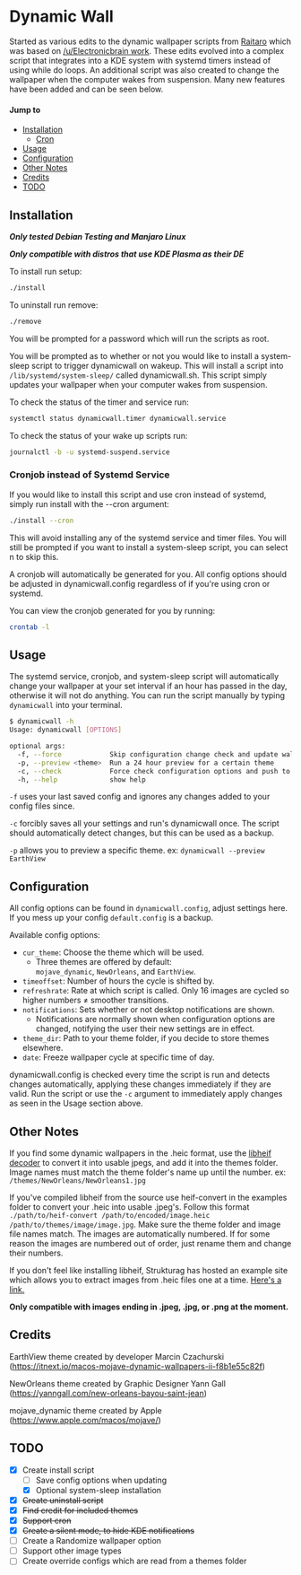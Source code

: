 # Dynamic Wall

Started as various edits to the dynamic wallpaper scripts from [Raitaro](https://gitlab.com/RaitaroH/dynamic-wall) which was based on [/u/Electronicbrain work](https://www.reddit.com/r/unixporn/comments/a7mga5/plasma_a_clone_of_macos_mojaves_dynamic_wallpaper/). These edits evolved into a complex script that integrates into a KDE system with systemd timers instead of using while do loops. An additional script was also created to change the wallpaper when the computer wakes from suspension. Many new features have been added and can be seen below.

#### Jump to
-   [Installation](#installation)
    -   [Cron](#cronjob-instead-of-systemd-service)
-   [Usage](#usage)
-   [Configuration](#configuration)
-   [Other Notes](#other-notes)
-   [Credits](#credits)
-   [TODO](#todo)

## Installation  
***Only tested Debian Testing and Manjaro Linux***

***Only compatible with distros that use KDE Plasma as their DE***

To install run setup:
```sh
./install
```

To uninstall run remove:
```sh
./remove
```
You will be prompted for a password which will run the scripts as root.

You will be prompted as to whether or not you would like to install a system-sleep script to trigger dynamicwall on wakeup. This will install a script into `/lib/systemd/system-sleep/` called dynamicwall.sh. This script simply updates your wallpaper when your computer wakes from suspension.

To check the status of the timer and service run:
```sh
systemctl status dynamicwall.timer dynamicwall.service
```

To check the status of your wake up scripts run:
```sh
journalctl -b -u systemd-suspend.service
```

### Cronjob instead of Systemd Service

If you would like to install this script and use cron instead of systemd, simply run install with the --cron argument:
```sh
./install --cron
```

This will avoid installing any of the systemd service and timer files. You will still be prompted if you want to install a system-sleep script, you can select n to skip this.

A cronjob will automatically be generated for you. All config options should be adjusted in dynamicwall.config regardless of if you're using cron or systemd.

You can view the cronjob generated for you by running:
```sh
crontab -l
```

## Usage
The systemd service, cronjob, and system-sleep script will automatically change your wallpaper at your set interval if an hour has passed in the day, otherwise it will not do anything. You can run the script manually by typing `dynamicwall` into your terminal.

```sh
$ dynamicwall -h
Usage: dynamicwall [OPTIONS]

optional args:
  -f, --force            Skip configuration change check and update wallpaper
  -p, --preview <theme>  Run a 24 hour preview for a certain theme
  -c, --check            Force check configuration options and push to script
  -h, --help             show help
```

`-f` uses your last saved config and ignores any changes added to your config files since.

`-c` forcibly saves all your settings and run's dynamicwall once. The script should automatically detect changes, but this can be used as a backup.

`-p` allows you to preview a specific theme. ex: `dynamicwall --preview EarthView`

## Configuration
All config options can be found in `dynamicwall.config`, adjust settings here. If you mess up your config `default.config` is a backup.

Available config options:
*   `cur_theme`: Choose the theme which will be used.
    -   Three themes are offered by default:<br/>`mojave_dynamic`, `NewOrleans`, and `EarthView`.
*   `timeoffset`: Number of hours the cycle is shifted by.
*   `refreshrate`: Rate at which script is called. Only 16 images are cycled so higher numbers ≠ smoother transitions.
*   `notifications`: Sets whether or not desktop notifications are shown.
    -   Notifications are normally shown when configuration options are changed, notifying the user their new settings are in effect.
*   `theme_dir`: Path to your theme folder, if you decide to store themes elsewhere.
*   `date`: Freeze wallpaper cycle at specific time of day.

dynamicwall.config is checked every time the script is run and detects changes automatically, applying these changes immediately if they are valid. Run the script or use the `-c` argument to immediately apply changes as seen in the Usage section above.

## Other Notes

If you find some dynamic wallpapers in the .heic format, use the [libheif decoder](https://github.com/strukturag/libheif) to convert it into usable jpegs, and add it into the themes folder. Image names must match the theme folder's name up until the number. ex: `/themes/NewOrleans/NewOrleans1.jpg`

If you've compiled libheif from the source use heif-convert in the examples folder to convert your .heic into usable .jpeg's. Follow this format `./path/to/heif-convert /path/to/encoded/image.heic /path/to/themes/image/image.jpg`. Make sure the theme folder and image file names match. The images are automatically numbered. If for some reason the images are numbered out of order, just rename them and change their numbers.

If you don't feel like installing libheif, Strukturag has hosted an example site which allows you to extract images from .heic files one at a time. [Here's a link.](https://strukturag.github.io/libheif/)

**Only compatible with images ending in .jpeg, .jpg, or .png at the moment.**

## Credits
EarthView theme created by developer Marcin Czachurski (<https://itnext.io/macos-mojave-dynamic-wallpapers-ii-f8b1e55c82f>)

NewOrleans theme created by Graphic Designer Yann Gall (<https://yanngall.com/new-orleans-bayou-saint-jean>)

mojave_dynamic theme created by Apple (<https://www.apple.com/macos/mojave/>)

## TODO
-   [x]  Create install script
    -   [ ]  Save config options when updating
    -   [x]  Optional system-sleep installation
-   [x]  <s>Create uninstall script</s>
-   [x]  <s>Find credit for included themes</s>
-   [x]  <s>Support cron</s>
-   [x]  <s>Create a silent mode, to hide KDE notifications</s>
-   [ ]  Create a Randomize wallpaper option
-   [ ]  Support other image types
-   [ ]  Create override configs which are read from a themes folder
